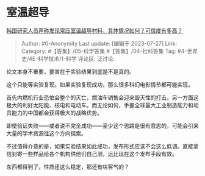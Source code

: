 # 室温超导
[韩国研究人员声称发现常压室温超导材料，具体情况如何？可信度有多高？](https://www.zhihu.com/question/613850973/answer/3136995627)

> Author: #0-Anonymity
> Last update: [编辑于 2023-07-27]
> Link:
> Category: #【答集】/05-科学答集 #【答集】/04-社科答集
> Tag: #4-世界史/4E-科学技术/1-科学
> 评论区:
> 泛讨论:

论文本身不重要，要害在于实验结果到底是不是真的。

这个只能等实验复现。如果实验复现成功，那么很多科幻电影情节都可能实现。

首先内燃机行业恐怕会整个的灭亡，燃油车销售会迎来毁灭性的打击。另一方面这极大的利好太阳能、核电和电动车。而无论如何，手握全球最大工业制造能力和动员能力的中国都会获得极大的战略优势。

即使验证失败——或者说不完全成功——至少这个思路是很有意思的，可能会引来大量的学术资源往这个方向探索。

不过值得介意的是，如果实验结果如此成功，发布形式应该不会这么低调。直接拿信封寄一些样品给各个机构供他们自己测，远比现在这个发布手段有效。

东西都得到了，性质还这么稳定，那还有啥客气的？
